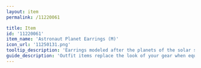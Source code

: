 ```yaml
---
layout: item
permalink: /11220061

title: Item
id: '11220061'
item_name: 'Astronaut Planet Earrings (M)'
icon_url: '11250131.png'
tooltip_description: 'Earrings modeled after the planets of the solar system.'
guide_description: 'Outfit items replace the look of your gear when equipped.'
---
```

